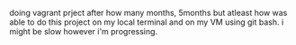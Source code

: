 doing vagrant prject after how many months, 5months but atleast how was able to do this project on my local terminal and on my VM using git bash. i might be slow however i'm progressing. 
